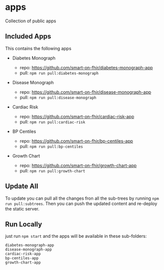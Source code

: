 # apps
Collection of public apps

## Included Apps
This contains the following apps
- Diabetes Monograph
    - repo: https://github.com/smart-on-fhir/diabetes-monograph-app
    - pull: `npm run pull:diabetes-monograph`

- Disease Monograph
    - repo: https://github.com/smart-on-fhir/disease-monograph-app
    - pull: `npm run pull:disease-monograph`

- Cardiac Risk
    - repo: https://github.com/smart-on-fhir/cardiac-risk-app
    - pull: `npm run pull:cardiac-risk`

- BP Centiles
    - repo: https://github.com/smart-on-fhir/bp-centiles-app
    - pull: `npm run pull:bp-centiles`

- Growth Chart
    - repo: https://github.com/smart-on-fhir/growth-chart-app
    - pull: `npm run pull:growth-chart`


## Update All
To update you can pull all the changes fron all the sub-trees by running `npm run pull:subtrees`.
Then you can push the updated content and re-deploy the static server.

## Run Locally
just run `npm start` and the apps will be available in these sub-folders:

    diabetes-monograph-app
    disease-monograph-app
    cardiac-risk-app
    bp-centiles-app
    growth-chart-app

